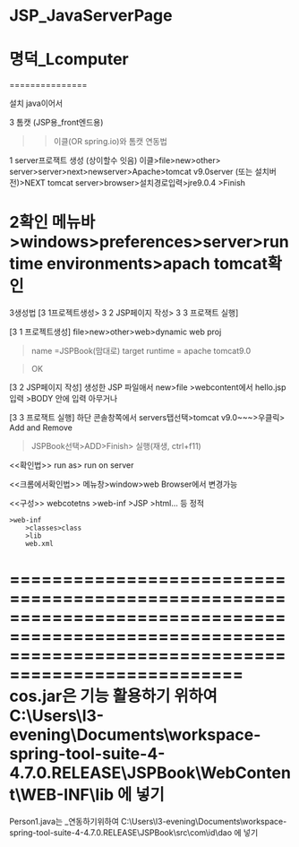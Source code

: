 # JSP_JavaServerPage
명덕_Lcomputer
==============
===============

설치 java이어서

3 톰캣 (JSP용_front엔드용)
>>이클(OR spring.io)와 톰캣 연동법

1 server프로잭트 생성 (상이할수 잇음)
이클>file>new>other>
server>server>next>newserver>Apache>tomcat v9.0server (또는 설치버전)>NEXT
tomcat server>browser>설치경로입력>jre9.0.4 >Finish

2확인
메뉴바>windows>preferences>server>runtime environments>apach tomcat확인
=====
3생성법
[3 1프로젝트생성> 3 2 JSP페이지 작성> 3 3 프로잭트 실행]
 
[3 1 프로젝트생성]
file>new>other>web>dynamic web proj
>name
	=JSPBook(맘대로)
>target runtime
	= apache tomcat9.0

> OK


[3 2  JSP페이지 작성]
생성한 JSP 파일애서
new>file >webcontent에서 hello.jsp입력 >BODY 안에 입력 아무거나

[3 3 프로잭트 실행]
하단 콘솔창쪽에서 servers탭선택>tomcat v9.0~~~>우클릭> Add and Remove
>JSPBook선택>ADD>Finish> 실행(재생, ctrl+f11)

<<확인법>>
run as> run on server

<<크롬에서확인법>>
메뉴창>window>web Browser에서 변경가능

<<구성>>
webcotetns
	>web-inf
	>JSP
	>html... 등 정적

	>web-inf
		>classes>class
		>lib
		web.xml

========================================================================================================================================================
cos.jar은 기능 활용하기 위하여
C:\Users\l3-evening\Documents\workspace-spring-tool-suite-4-4.7.0.RELEASE\JSPBook\WebContent\WEB-INF\lib
에 넣기
==============
Person1.java는 _연동하기위하여 
C:\Users\l3-evening\Documents\workspace-spring-tool-suite-4-4.7.0.RELEASE\JSPBook\src\com\id\dao
에 넣기

